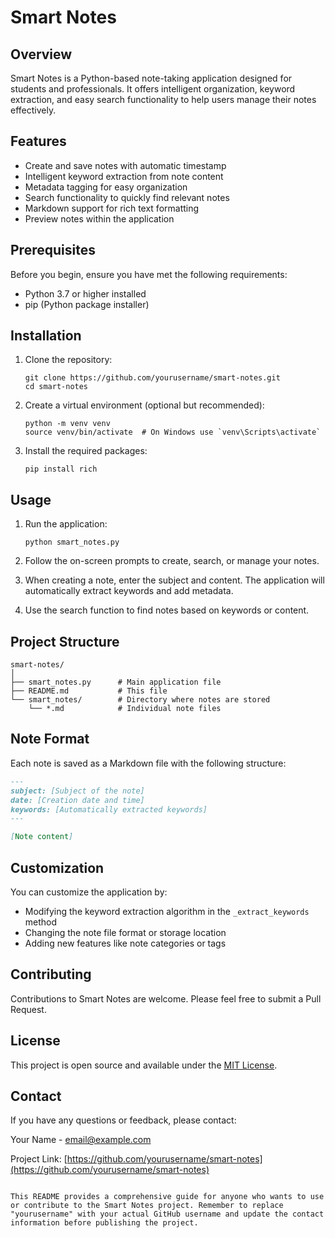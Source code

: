 # Smart Notes

## Overview

Smart Notes is a Python-based note-taking application designed for students and professionals. It offers intelligent organization, keyword extraction, and easy search functionality to help users manage their notes effectively.

## Features

- Create and save notes with automatic timestamp
- Intelligent keyword extraction from note content
- Metadata tagging for easy organization
- Search functionality to quickly find relevant notes
- Markdown support for rich text formatting
- Preview notes within the application

## Prerequisites

Before you begin, ensure you have met the following requirements:

- Python 3.7 or higher installed
- pip (Python package installer)

## Installation

1. Clone the repository:
   ```
   git clone https://github.com/yourusername/smart-notes.git
   cd smart-notes
   ```

2. Create a virtual environment (optional but recommended):
   ```
   python -m venv venv
   source venv/bin/activate  # On Windows use `venv\Scripts\activate`
   ```

3. Install the required packages:
   ```
   pip install rich
   ```

## Usage

1. Run the application:
   ```
   python smart_notes.py
   ```

2. Follow the on-screen prompts to create, search, or manage your notes.

3. When creating a note, enter the subject and content. The application will automatically extract keywords and add metadata.

4. Use the search function to find notes based on keywords or content.

## Project Structure

```
smart-notes/
│
├── smart_notes.py      # Main application file
├── README.md           # This file
└── smart_notes/        # Directory where notes are stored
    └── *.md            # Individual note files
```

## Note Format

Each note is saved as a Markdown file with the following structure:

```markdown
---
subject: [Subject of the note]
date: [Creation date and time]
keywords: [Automatically extracted keywords]
---

[Note content]
```

## Customization

You can customize the application by:

- Modifying the keyword extraction algorithm in the `_extract_keywords` method
- Changing the note file format or storage location
- Adding new features like note categories or tags

## Contributing

Contributions to Smart Notes are welcome. Please feel free to submit a Pull Request.

## License

This project is open source and available under the [MIT License](LICENSE).

## Contact

If you have any questions or feedback, please contact:

Your Name - email@example.com

Project Link: [https://github.com/yourusername/smart-notes](https://github.com/yourusername/smart-notes)
```

This README provides a comprehensive guide for anyone who wants to use or contribute to the Smart Notes project. Remember to replace "yourusername" with your actual GitHub username and update the contact information before publishing the project.
